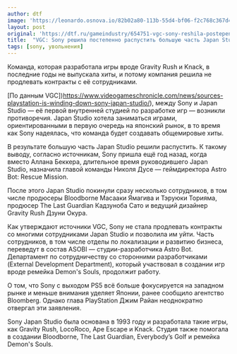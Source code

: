 ```yaml
---
author: dtf
image: 'https://leonardo.osnova.io/82b02a80-113b-55d4-bf06-f2c768c367d4/-/preview/1200/-/format/webp/'
layout: post
original: 'https://dtf.ru/gameindustry/654751-vgc-sony-reshila-postepenno-raspustit-bolshuyu-chast-japan-studio'
title:  "VGC: Sony решила постепенно распустить большую часть Japan Studio"
tags: [sony, увольнения]
---
```

Команда, которая разработала игры вроде Gravity Rush и Knack, в последние годы не выпускала хиты, и потому компания решила не продлевать контракты с её сотрудниками.

[По данным VGC])https://www.videogameschronicle.com/news/sources-playstation-is-winding-down-sony-japan-studio/), между Sony и Japan Studio — её первой внутренней студией по разработке игр — возникли противоречия. Japan Studio хотела заниматься играми, ориентированными в первую очередь на японский рынок, в то время как Sony надеялась, что команда будет создавать общемировые хиты.

В результате большую часть Japan Studio решили распустить. К такому выводу, согласно источникам, Sony пришла ещё год назад, когда вместо Аллана Беккера, длительное время руководившего Japan Studio, назначила главой команды Николя Дусе — геймдиректора Astro Bot: Rescue Mission.

После этого Japan Studio покинули сразу несколько сотрудников, в том числе продюсеры Bloodborne Масааки Ямагива и Тэруюки Торияма, продюсер The Last Guardian Кадзуноба Сато и ведущий дизайнер Gravity Rush Дзуни Окура.

Как утверждают источники VGC, Sony не стала продлевать контракты со многими сотрудниками Japan Studio и позволила им уйти. Часть сотрудников, в том числе отделы по локализации и развитию бизнеса, переведут в состав ASOBI — студии-разработчика Astro Bot. Департамент по сотрудничеству со сторонними разработчиками (External Development Department), который участвовал в создании игр вроде ремейка Demon's Souls, продолжит работу.

О том, что Sony с выходом PS5 всё больше фокусируется на западном рынке и меньше внимания уделяет Японии, ранее сообщило агентство Bloomberg. Однако глава PlayStation Джим Райан неоднократно отвергал эти заявления.

Sony Japan Studio была основана в 1993 году и разработала такие игры, как Gravity Rush, LocoRoco, Ape Escape и Knack. Студия также помогала в создании Bloodborne, The Last Guardian, Everybody’s Golf и ремейка Demon's Souls.
